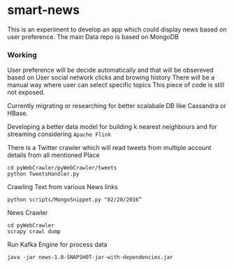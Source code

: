 # smart-news
This is an experiment to develop an app which could display news based on user preference.
The main Data repo is based on MongoDB


### Working 
User preference will be decide automatically and that will be obsereved based on User social network clicks and browing
history
There will be a manual way where user can select specific topics
This piece of code is still not exposed.

Currently migrating or researching for better scalabale DB like Cassandra or HBase.

Developing a better data model for building k nearest neighbours and for streaming considering `Apache Flink`


There is a Twitter crawler which will read tweets from multiple account details from all mentioned Place
```
cd pyWebCrawler/pyWebCrawler/tweets
python TweetsHandler.py
```

Crawling Text from various News links 
```
python scripts/MongoSnippet.py "02/20/2016”
```

News Crawler
```
cd pyWebCrawler 
scrapy crawl dump
```


Run Kafka Engine for process data
```
java -jar news-1.0-SNAPSHOT-jar-with-dependencies.jar
```